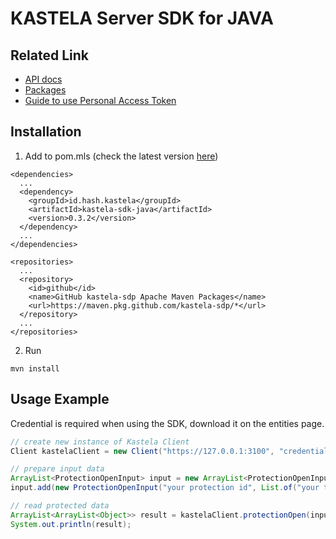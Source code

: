 # KASTELA Server SDK for JAVA

## Related Link

- [API docs](https://kastela-sdp.github.io/kastela-sdk-java/com/hash/app/package-summary.html)
- [Packages](https://github.com/kastela-sdp/kastela-sdk-java/packages/1809462)
- [Guide to use Personal Access Token](https://github.com/jcansdale-test/maven-consume)

## Installation
1. Add to pom.mls (check the latest version [here](https://github.com/kastela-sdp/kastela-sdk-java/packages/1809462))
```
<dependencies>
  ...
  <dependency>
    <groupId>id.hash.kastela</groupId>
    <artifactId>kastela-sdk-java</artifactId>
    <version>0.3.2</version> 
  </dependency>
  ...
</dependencies>

<repositories>
  ...
  <repository>
    <id>github</id>
    <name>GitHub kastela-sdp Apache Maven Packages</name>
    <url>https://maven.pkg.github.com/kastela-sdp/*</url>
  </repository>
  ...
</repositories>
```
2. Run
```
mvn install
```
## Usage Example
Credential is required when using the SDK, download it on the entities page.

``` java
// create new instance of Kastela Client
Client kastelaClient = new Client("https://127.0.0.1:3100", "credentials/client.crt", "credentials/client.key", "credentials/ca.crt");

// prepare input data
ArrayList<ProtectionOpenInput> input = new ArrayList<ProtectionOpenInput>();
input.add(new ProtectionOpenInput("your protection id", List.of("your token here", "token2").toArray()));

// read protected data
ArrayList<ArrayList<Object>> result = kastelaClient.protectionOpen(input);
System.out.println(result); 
```